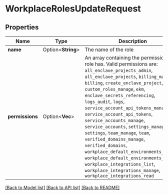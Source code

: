 # WorkplaceRolesUpdateRequest

## Properties

Name | Type | Description | Notes
------------ | ------------- | ------------- | -------------
**name** | Option<**String**> | The name of the role | [optional]
**permissions** | Option<**Vec<String>**> | An array containing the permissions the role has. Valid permissions are: `all_enclave_projects_admin`, `all_enclave_projects`, `billing_manage`, `billing`, `create_enclave_project`, `custom_roles_manage`, `ekm`, `enclave_secrets_referencing`, `logs_audit`, `logs`, `service_account_api_tokens_manage`, `service_account_api_tokens`, `service_accounts_manage`, `service_accounts`, `settings_manage`, `settings`, `team_manage`, `team`, `verified_domains_manage`, `verified_domains`, `workplace_default_environments_manage`, `workplace_default_environments_read`, `workplace_integrations_list`, `workplace_integrations_manage`, `workplace_integrations_read` | [optional]

[[Back to Model list]](../README.md#documentation-for-models) [[Back to API list]](../README.md#documentation-for-api-endpoints) [[Back to README]](../README.md)


